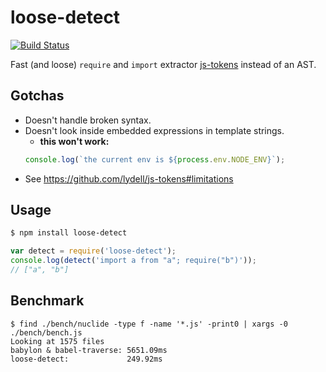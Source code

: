 # loose-detect

[![Build Status](https://travis-ci.org/zertosh/loose-detect.svg?branch=master)](https://travis-ci.org/zertosh/loose-detect)

Fast (and loose) `require` and `import` extractor [js-tokens](https://github.com/lydell/js-tokens) instead of an AST.

## Gotchas

* Doesn't handle broken syntax.
* Doesn't look inside embedded expressions in template strings.
  - **this won't work:**
  ```js
  console.log(`the current env is ${process.env.NODE_ENV}`);
  ```
* See https://github.com/lydell/js-tokens#limitations

## Usage

```sh
$ npm install loose-detect
```

```js
var detect = require('loose-detect');
console.log(detect('import a from "a"; require("b")'));
// ["a", "b"]
```

## Benchmark

```
$ find ./bench/nuclide -type f -name '*.js' -print0 | xargs -0 ./bench/bench.js
Looking at 1575 files
babylon & babel-traverse: 5651.09ms
loose-detect:             249.92ms
```
